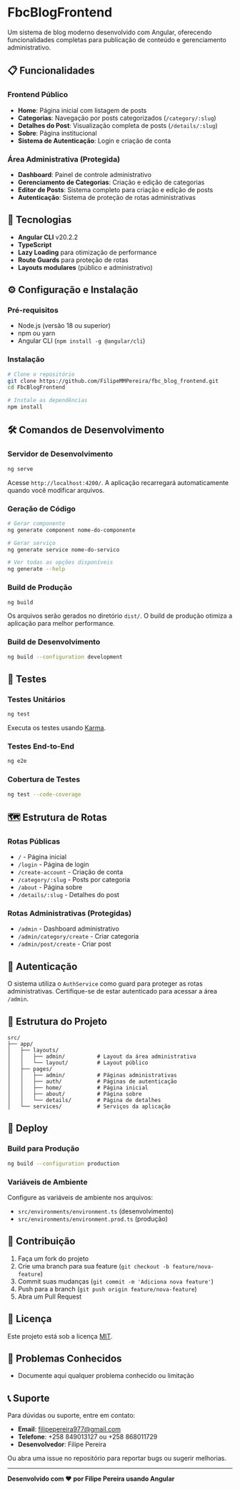 # FbcBlogFrontend

Um sistema de blog moderno desenvolvido com Angular, oferecendo funcionalidades completas para publicação de conteúdo e gerenciamento administrativo.

## 📋 Funcionalidades

### Frontend Público
- **Home**: Página inicial com listagem de posts
- **Categorias**: Navegação por posts categorizados (`/category/:slug`)
- **Detalhes do Post**: Visualização completa de posts (`/details/:slug`)
- **Sobre**: Página institucional
- **Sistema de Autenticação**: Login e criação de conta

### Área Administrativa (Protegida)
- **Dashboard**: Painel de controle administrativo
- **Gerenciamento de Categorias**: Criação e edição de categorias
- **Editor de Posts**: Sistema completo para criação e edição de posts
- **Autenticação**: Sistema de proteção de rotas administrativas

## 🚀 Tecnologias

- **Angular CLI** v20.2.2
- **TypeScript**
- **Lazy Loading** para otimização de performance
- **Route Guards** para proteção de rotas
- **Layouts modulares** (público e administrativo)

## ⚙️ Configuração e Instalação

### Pré-requisitos
- Node.js (versão 18 ou superior)
- npm ou yarn
- Angular CLI (`npm install -g @angular/cli`)

### Instalação
```bash
# Clone o repositório
git clone https://github.com/FilipeMMPereira/fbc_blog_frontend.git
cd FbcBlogFrontend

# Instale as dependências
npm install
```

## 🛠️ Comandos de Desenvolvimento

### Servidor de Desenvolvimento
```bash
ng serve
```
Acesse `http://localhost:4200/`. A aplicação recarregará automaticamente quando você modificar arquivos.

### Geração de Código
```bash
# Gerar componente
ng generate component nome-do-componente

# Gerar serviço
ng generate service nome-do-servico

# Ver todas as opções disponíveis
ng generate --help
```

### Build de Produção
```bash
ng build
```
Os arquivos serão gerados no diretório `dist/`. O build de produção otimiza a aplicação para melhor performance.

### Build de Desenvolvimento
```bash
ng build --configuration development
```

## 🧪 Testes

### Testes Unitários
```bash
ng test
```
Executa os testes usando [Karma](https://karma-runner.github.io).

### Testes End-to-End
```bash
ng e2e
```

### Cobertura de Testes
```bash
ng test --code-coverage
```

## 🗺️ Estrutura de Rotas

### Rotas Públicas
- `/` - Página inicial
- `/login` - Página de login
- `/create-account` - Criação de conta
- `/category/:slug` - Posts por categoria
- `/about` - Página sobre
- `/details/:slug` - Detalhes do post

### Rotas Administrativas (Protegidas)
- `/admin` - Dashboard administrativo
- `/admin/category/create` - Criar categoria
- `/admin/post/create` - Criar post

## 🔐 Autenticação

O sistema utiliza o `AuthService` como guard para proteger as rotas administrativas. Certifique-se de estar autenticado para acessar a área `/admin`.

## 📁 Estrutura do Projeto

```
src/
├── app/
│   ├── layouts/
│   │   ├── admin/          # Layout da área administrativa
│   │   └── layout/         # Layout público
│   ├── pages/
│   │   ├── admin/          # Páginas administrativas
│   │   ├── auth/           # Páginas de autenticação
│   │   ├── home/           # Página inicial
│   │   ├── about/          # Página sobre
│   │   └── details/        # Página de detalhes
│   └── services/           # Serviços da aplicação
```

## 🚀 Deploy

### Build para Produção
```bash
ng build --configuration production
```

### Variáveis de Ambiente
Configure as variáveis de ambiente nos arquivos:
- `src/environments/environment.ts` (desenvolvimento)
- `src/environments/environment.prod.ts` (produção)

## 📝 Contribuição

1. Faça um fork do projeto
2. Crie uma branch para sua feature (`git checkout -b feature/nova-feature`)
3. Commit suas mudanças (`git commit -m 'Adiciona nova feature'`)
4. Push para a branch (`git push origin feature/nova-feature`)
5. Abra um Pull Request

## 📄 Licença

Este projeto está sob a licença [MIT](LICENSE).

## 🐛 Problemas Conhecidos

- Documente aqui qualquer problema conhecido ou limitação

## 📞 Suporte

Para dúvidas ou suporte, entre em contato:

- **Email**: filipepereira977@gmail.com
- **Telefone**: +258 849013127 ou +258 868011729
- **Desenvolvedor**: Filipe Pereira

Ou abra uma issue no repositório para reportar bugs ou sugerir melhorias.

---

**Desenvolvido com ❤️ por Filipe Pereira usando Angular**
